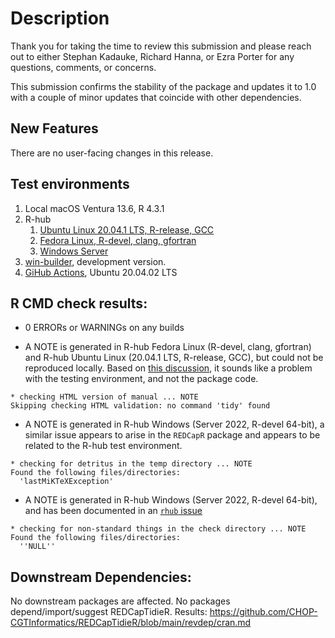 # Description

Thank you for taking the time to review this submission and please reach out to either Stephan Kadauke, Richard Hanna, or Ezra Porter for any questions, comments, or concerns.

This submission confirms the stability of the package and updates it to 1.0 with a couple of minor updates that coincide with other dependencies.

## New Features

There are no user-facing changes in this release.

## Test environments

1. Local macOS Ventura 13.6, R 4.3.1
2. R-hub
    1. [Ubuntu Linux 20.04.1 LTS, R-release, GCC](https://builder.r-hub.io/status/REDCapTidieR_1.0.0.tar.gz-6f5dd904875e43a080d23cf3a8b799db)
    2. [Fedora Linux, R-devel, clang, gfortran](https://builder.r-hub.io/status/REDCapTidieR_1.0.0.tar.gz-23cd4a148dd84b9cb140246f8822495d)
    3. [Windows Server](https://builder.r-hub.io/status/REDCapTidieR_1.0.0.tar.gz-f14b539514b44e6a972e5acf0d308f2a)
3.  [win-builder](https://win-builder.r-project.org/kK4kk9U3E7QO/), development version.
4.  [GiHub Actions](https://github.com/CHOP-CGTInformatics/REDCapTidieR/actions), Ubuntu 20.04.02 LTS

## R CMD check results:

- 0 ERRORs or WARNINGs on any builds

- A NOTE is generated in R-hub Fedora Linux (R-devel, clang, gfortran) and R-hub Ubuntu Linux (20.04.1 LTS, R-release, GCC), but could not be reproduced locally. Based on [this discussion](https://groups.google.com/g/r-sig-mac/c/7u_ivEj4zhM?pli=1), it sounds like a problem with the testing environment, and not the package code.

```
* checking HTML version of manual ... NOTE
Skipping checking HTML validation: no command 'tidy' found
```

- A NOTE is generated in R-hub Windows (Server 2022, R-devel 64-bit), a similar issue appears to arise in the `REDCapR` package and appears to be related to the R-hub test environment.

```
* checking for detritus in the temp directory ... NOTE
Found the following files/directories:
  'lastMiKTeXException'
```

- A NOTE is generated in R-hub Windows (Server 2022, R-devel 64-bit), and has been documented in an [`rhub` issue](https://github.com/r-hub/rhub/issues/560)

```
* checking for non-standard things in the check directory ... NOTE
Found the following files/directories:
  ''NULL''
```

## Downstream Dependencies:

No downstream packages are affected. No packages depend/import/suggest REDCapTidieR. Results: <https://github.com/CHOP-CGTInformatics/REDCapTidieR/blob/main/revdep/cran.md>
